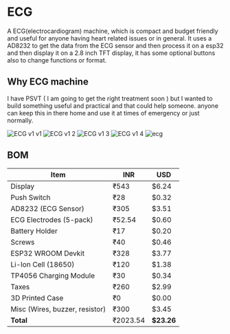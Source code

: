 # ECG
A ECG(electrocardiogram) machine, which is compact and budget friendly and useful for anyone having heart related issues or in general. 
It uses a AD8232 to get the data from the ECG sensor and then process it on a esp32 and then display it on a 2.8 inch TFT display, it has some optional buttons also to change functions or format.

## Why ECG machine
I have PSVT ( I am going to get the right treatment soon ) but I wanted to build something useful and practical and that could help someone. anyone can keep this in there home and use it at times of emergency or just normally.

![ECG v1 v1](https://github.com/user-attachments/assets/e4a2def5-daf6-4924-b13a-e31f8e0cd97c)
![ECG v1 2](https://github.com/user-attachments/assets/a707939a-ca78-4c54-b93d-79358613940c)
![ECG v1 3](https://github.com/user-attachments/assets/33ebc38c-db21-4870-ac13-5991df8d5550)
![ECG v1 4](https://github.com/user-attachments/assets/950155bb-37f2-47bf-a3e0-4398803a1d4f)
![ecg](https://github.com/user-attachments/assets/a469c651-9b0e-4c8b-b77d-a8173f1eddfd)



## BOM
| Item                           | INR      | USD         |
| ------------------------------ | -------- | ----------- |
| Display                        | ₹543     | \$6.24      |
| Push Switch                    | ₹28      | \$0.32      |
| AD8232 (ECG Sensor)            | ₹305     | \$3.51      |
| ECG Electrodes (5-pack)        | ₹52.54   | \$0.60      |
| Battery Holder                 | ₹17      | \$0.20      |
| Screws                         | ₹40      | \$0.46      |
| ESP32 WROOM Devkit             | ₹328     | \$3.77      |
| Li-Ion Cell (18650)            | ₹120     | \$1.38      |
| TP4056 Charging Module         | ₹30      | \$0.34      |
| Taxes                          | ₹260     | \$2.99      |
| 3D Printed Case                | ₹0       | \$0.00      |
| Misc (Wires, buzzer, resistor) | ₹300     | \$3.45      |
| **Total**                      | ₹2023.54 | **\$23.26** |

